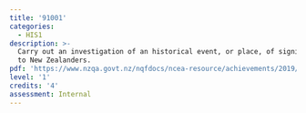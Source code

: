 ```yaml
---
title: '91001'
categories:
  - HIS1
description: >-
  Carry out an investigation of an historical event, or place, of significance
  to New Zealanders.
pdf: 'https://www.nzqa.govt.nz/nqfdocs/ncea-resource/achievements/2019/as91001.pdf'
level: '1'
credits: '4'
assessment: Internal
---
```


